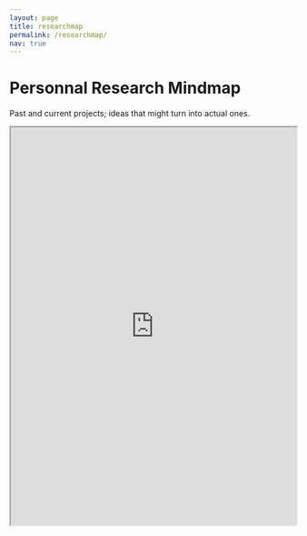 ```yaml
---
layout: page
title: researchmap
permalink: /researchmap/
nav: true
---
```


# Personnal Research Mindmap 

Past and current projects; ideas that might turn into actual ones.

<div class="row"> 
    <iframe
    src="https://xmind.ai/share/vWsEhEqT?xid=uAlARt6C"
    style="width:100%; height:700px;"
    ></iframe>
</div>


